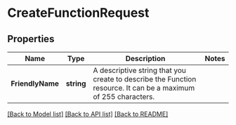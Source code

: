 # CreateFunctionRequest

## Properties

Name | Type | Description | Notes
------------ | ------------- | ------------- | -------------
**FriendlyName** | **string** | A descriptive string that you create to describe the Function resource. It can be a maximum of 255 characters. | 

[[Back to Model list]](../README.md#documentation-for-models) [[Back to API list]](../README.md#documentation-for-api-endpoints) [[Back to README]](../README.md)


